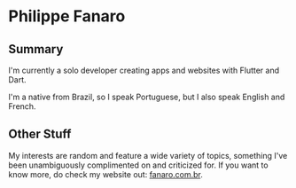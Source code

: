 # Philippe Fanaro

## Summary

I'm currently a solo developer creating apps and websites with Flutter and Dart.

I'm a native from Brazil, so I speak Portuguese, but I also speak English and French.

## Other Stuff

My interests are random and feature a wide variety of topics, something I've been unambiguously complimented on and criticized for. If you want to know more, do check my website out: [fanaro.com.br][my_website].


[my_website]: https://fanaro.com.br/